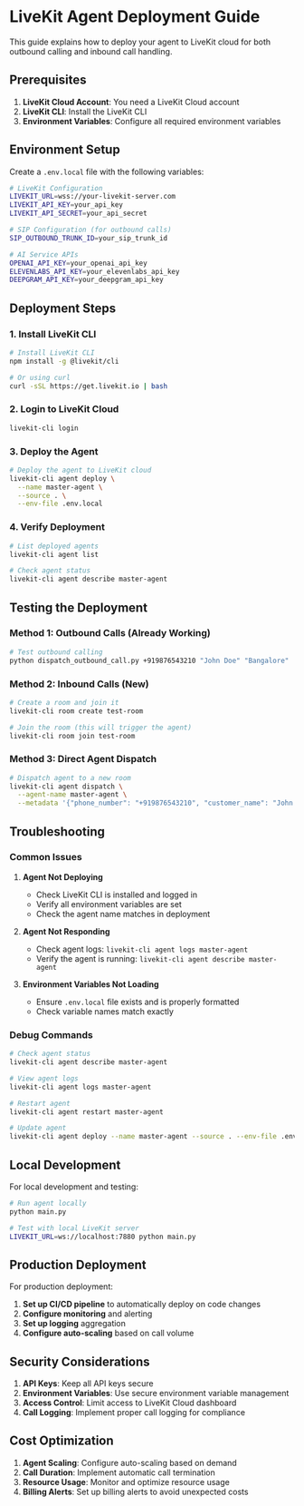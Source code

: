 # LiveKit Agent Deployment Guide

This guide explains how to deploy your agent to LiveKit cloud for both outbound calling and inbound call handling.

## Prerequisites

1. **LiveKit Cloud Account**: You need a LiveKit Cloud account
2. **LiveKit CLI**: Install the LiveKit CLI
3. **Environment Variables**: Configure all required environment variables

## Environment Setup

Create a `.env.local` file with the following variables:

```bash
# LiveKit Configuration
LIVEKIT_URL=wss://your-livekit-server.com
LIVEKIT_API_KEY=your_api_key
LIVEKIT_API_SECRET=your_api_secret

# SIP Configuration (for outbound calls)
SIP_OUTBOUND_TRUNK_ID=your_sip_trunk_id

# AI Service APIs
OPENAI_API_KEY=your_openai_api_key
ELEVENLABS_API_KEY=your_elevenlabs_api_key
DEEPGRAM_API_KEY=your_deepgram_api_key
```

## Deployment Steps

### 1. Install LiveKit CLI

```bash
# Install LiveKit CLI
npm install -g @livekit/cli

# Or using curl
curl -sSL https://get.livekit.io | bash
```

### 2. Login to LiveKit Cloud

```bash
livekit-cli login
```

### 3. Deploy the Agent

```bash
# Deploy the agent to LiveKit cloud
livekit-cli agent deploy \
  --name master-agent \
  --source . \
  --env-file .env.local
```

### 4. Verify Deployment

```bash
# List deployed agents
livekit-cli agent list

# Check agent status
livekit-cli agent describe master-agent
```

## Testing the Deployment

### Method 1: Outbound Calls (Already Working)

```bash
# Test outbound calling
python dispatch_outbound_call.py +919876543210 "John Doe" "Bangalore"
```

### Method 2: Inbound Calls (New)

```bash
# Create a room and join it
livekit-cli room create test-room

# Join the room (this will trigger the agent)
livekit-cli room join test-room
```

### Method 3: Direct Agent Dispatch

```bash
# Dispatch agent to a new room
livekit-cli agent dispatch \
  --agent-name master-agent \
  --metadata '{"phone_number": "+919876543210", "customer_name": "John Doe", "city": "Bangalore"}'
```

## Troubleshooting

### Common Issues

1. **Agent Not Deploying**
   - Check LiveKit CLI is installed and logged in
   - Verify all environment variables are set
   - Check the agent name matches in deployment

2. **Agent Not Responding**
   - Check agent logs: `livekit-cli agent logs master-agent`
   - Verify the agent is running: `livekit-cli agent describe master-agent`

3. **Environment Variables Not Loading**
   - Ensure `.env.local` file exists and is properly formatted
   - Check variable names match exactly

### Debug Commands

```bash
# Check agent status
livekit-cli agent describe master-agent

# View agent logs
livekit-cli agent logs master-agent

# Restart agent
livekit-cli agent restart master-agent

# Update agent
livekit-cli agent deploy --name master-agent --source . --env-file .env.local
```

## Local Development

For local development and testing:

```bash
# Run agent locally
python main.py

# Test with local LiveKit server
LIVEKIT_URL=ws://localhost:7880 python main.py
```

## Production Deployment

For production deployment:

1. **Set up CI/CD pipeline** to automatically deploy on code changes
2. **Configure monitoring** and alerting
3. **Set up logging** aggregation
4. **Configure auto-scaling** based on call volume

## Security Considerations

1. **API Keys**: Keep all API keys secure
2. **Environment Variables**: Use secure environment variable management
3. **Access Control**: Limit access to LiveKit Cloud dashboard
4. **Call Logging**: Implement proper call logging for compliance

## Cost Optimization

1. **Agent Scaling**: Configure auto-scaling based on demand
2. **Call Duration**: Implement automatic call termination
3. **Resource Usage**: Monitor and optimize resource usage
4. **Billing Alerts**: Set up billing alerts to avoid unexpected costs
